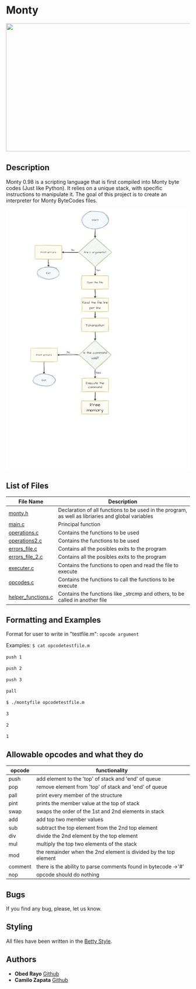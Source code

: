 # Monty

<p align="center">
 <img src= "https://pbs.twimg.com/media/CFYYWy6UEAE9Ow-.png" width="600" height="350" />

## Description
Monty 0.98 is a scripting language that is first compiled into Monty byte codes (Just like Python). It relies on a unique stack, with specific instructions to manipulate it. The goal of this project is to create an interpreter for Monty ByteCodes files.

 <p align="center">
 <img src="https://github.com/ObedRav/holbertonschool-monty/blob/main/Stack_and_Queues.jpg" />

## List of Files

| File Name | Description |
|---------------- | -----------|
|[monty.h](./monty.h)    | Declaration of all functions to be used in the program, as well as libriaries and global variables|
|[main.c](./main.c) | Principal function|
|[operations.c](./operations.c) | Contains the functions to be used |
|[operations2.c](./operations2.c) | Contains the functions to be used |
|[errors_file.c](./errors_file.c) |Contains all the posibles exits to the program |
|[errors_file_2.c](./errors_file_2.c) |Contains all the posibles exits to the program |
|[executer.c](./executer.c) | Contains the functions to open and read the file to execute|
|[opcodes.c](./opcodes.c) | Contains the functions to call the functions to be execute|
|[helper_functions.c](./herlper_functions.c) | Contains the functions like _strcmp and others, to be called in another file|

## Formatting and Examples

Format for user to write in "testfile.m":
`opcode argument`

Examples:
`$ cat opcodetestfile.m`

`push 1`

`push 2`

`push 3`

`pall`

`$ ./montyfile opcodetestfile.m`

`3`

`2`

`1`

## Allowable opcodes and what they do
| opcode | functionality |
|---------------- | -----------|
| push | add element to the 'top' of stack and 'end' of queue |
| pop | remove element from 'top' of stack and 'end' of queue|
| pall | print every member of the structure |
| pint | prints the member value at the top of stack |
| swap | swaps the order  of the 1st and 2nd elements in stack |
| add | add top two member values |
| sub | subtract the top element from the 2nd top element |
| div | divide the 2nd element by the top element |
| mul | multiply the top two elements of the stack |
| mod | the remainder when the 2nd element is divided by the top element |
| comment | there is the ability to parse comments found in bytecode ->'#'|
| nop | opcode should do nothing |

## Bugs
If you find any bug, please, let us know.

## Styling
All files have been written in the [Betty Style](https://github.com/hs-hq/Betty).

## Authors
* **Obed Rayo** [Github](https://github.com/ObedRav)
* **Camilo Zapata** [Github](https://github.com/ZapataCamilo)
